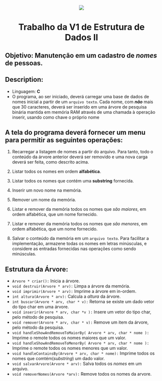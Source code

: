 <h1 align="center" >
  <img src="https://portal.fbuni.edu.br/images/logo-login.png" />
</h1>

<h1 align="center" >Trabalho da V1 de Estrutura de Dados II</h1>

## Objetivo: Manutenção em um cadastro de _nomes_ de pessoas.

## Description:

- Linguagem: **C**
- O programa, ao ser iniciado, deverá carregar uma base de dados de nomes inicial a partir de um `arquivo texto`.
  Cada nome, com **_não_** mais que 30 caracteres, deverá ser inserido em uma árvore de pesquisa binária mantida
  em memória RAM através de uma chamada à operação inserir, usando como chave o próprio nome

## A tela do programa deverá fornecer um menu para permitir as seguintes operações:

1. Recarregar a listagem de nomes a partir do arquivo. Para tanto, todo o conteúdo da árvore anterior deverá ser removido e uma nova carga deverá ser feita, como descrito acima.

2. Listar todos os nomes em ordem **alfabética**.

3. Listar todos os nomes que contém uma **substring** fornecida.

4. Inserir um novo nome na memória.

5. Remover um nome da memória.

6. Listar e remover da memória todos os nomes que _são maiores_, em ordem
   alfabética, que um nome fornecido.

7. Listar e remover da memória todos os nomes que _são menores_, em ordem alfabética, que um nome fornecido.

8. Salvar o conteúdo da memória em um `arquivo texto`. Para facilitar a implementação, armazene todas os nomes em letras minúsculas, e considere as entradas fornecidas nas operações como sendo minúsculas.

## Estrutura da Árvore:

- `Arvore * criar():` Inicia a árvore.
- `void destruir(Arvore * arv):` Limpa a árvore da memória.
- `void imprimir(Arvore * arv):` Imprime a árvore em in-ordem.
- `int altura(Arvore * arv):` Calcula a _altura_ da árvore.
- `int buscar(Arvore * arv, char * v):` Retorna se existe um dado vetor do tipo char em uma árvore.
- `void inserir(Arvore * arv, char *v ):` Insere um vetor do tipo char, pelo método de pesquisa.
- `void remover(Arvore * arv, char * v):` Remove um item da árvore, pelo método da pesquisa.
- `void handleShowAndRemoveToMaiorBy( Arvore * arv, char * nome ):` Imprime o remote todos os nomes maiores que um valor.
- `void handleShowAndRemoveToMenorBy( Arvore * arv, char * nome ):` Imprime o remote todos os nomes menores que um valor.
- `void handleContainsBy(Arvore * arv, char * nome):` Imprime todos os nomes que comtém(_substring_) um dado valor.
- `void salvarArvore(Arvore * arv):` Salva todos os _nomes_ em um arquivo.
- `void removerNomes(Arvore *arv):` Remove todos os nomes da arvore.
